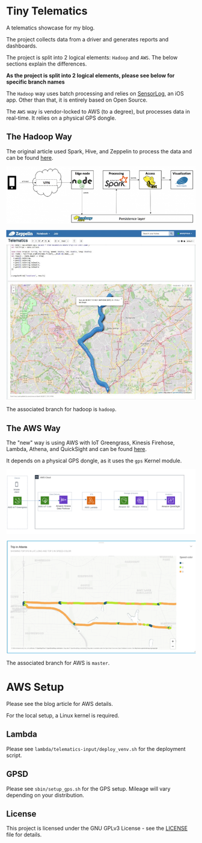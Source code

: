 # Tiny Telematics
A telematics showcase for my blog.

The project collects data from a driver and generates reports and dashboards.

The project is split into 2 logical elements: `Hadoop` and `AWS`. The below sections explain the differences.

**As the project is split into 2 logical elements, please see below for specific branch names**

The `Hadoop` way uses batch processing and relies on [SensorLog](https://apps.apple.com/us/app/sensorlog/id388014573), an iOS app. Other than that, it is entirely based on Open Source.

The `AWS` way is vendor-locked to AWS (to a degree), but processes data in real-time. It relies on a physical GPS dongle.
 
## The Hadoop Way
The original article used Spark, Hive, and Zeppelin to process the data and can be found [here](https://chollinger.com/blog/2017/03/tiny-telematics-with-spark-and-zeppelin/).

![Hadoop Architecture](./docs/hadoop-arch.png)

![Zeppelin](./docs/zeppelin.jpg)

The associated branch for hadoop is `hadoop`.

## The AWS Way
The "new" way is using AWS with IoT Greengrass, Kinesis Firehose, Lambda, Athena, and QuickSight and can be found [here](https://chollinger.com/blog/2019/08/how-i-built-a-tiny-real-time-telematics-application-on-aws/).

It depends on a physical GPS dongle, as it uses the `gps` Kernel module.


![AWS Architecture](./docs/aws-arch.png)

![AWS Architecture](./docs/aws-visual.png)

The associated branch for AWS is `master`.

# AWS Setup
Please see the blog article for AWS details.

For the local setup, a Linux kernel is required.

## Lambda
Please see `lambda/telematics-input/deploy_venv.sh` for the deployment script.

## GPSD
Please see `sbin/setup_gps.sh` for the GPS setup. Mileage will vary depending on your distribution.

## License
This project is licensed under the GNU GPLv3 License - see the [LICENSE](LICENSE) file for details.

